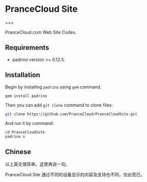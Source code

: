 # PranceCloud Site
===

PranceCloud.com Web Site Codes.


## Requirements

- padrino version >= 0.12.5.

## Installation

Begin by installing `padrino` using `gem` command.

	gem install padrino

Then you can add `git clone` command to clone files:

```bash
git clone https://github.com/PranceCloud/PranceCloudSite.git
```

And run it by command:

```
cd PranceCloudSite
padrino s 
```

## Chinese 

以上英文很简单。这里再说一句。

PranceCloud Site 通过不同的设备显示的内容及支持也不同，仅此而已。